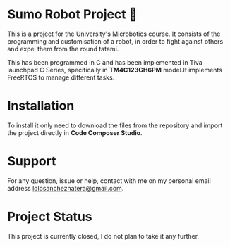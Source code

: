 # Sumo Robot Project :robot:

This is a project for the University's Microbotics course. It consists of the programming and customisation of a robot, in order to fight against others and expel them from the round tatami.

This has been programmed in C  and has been implemented in Tiva launchpad C Series, specifically in **TM4C123GH6PM** model.It implements FreeRTOS to manage different tasks. 

# Installation

To install it only need to download the files from the repository and import the project directly in **Code Composer Studio**.

# Support

For any question, issue or help, contact with me on my personal email address lolosancheznatera@gmail.com.

# Project Status

This project is currently closed, I do not plan to take it any further.
